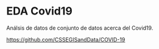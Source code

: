 # EDA Covid19
Análsis de datos de conjunto de datos acerca del Covid19.

https://github.com/CSSEGISandData/COVID-19 
